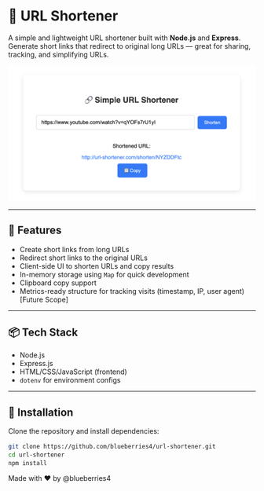 # 🔗 URL Shortener

A simple and lightweight URL shortener built with **Node.js** and **Express**. Generate short links that redirect to original long URLs — great for sharing, tracking, and simplifying URLs.

![screenshot](./public/assets/preview.png)

---

## 🚀 Features

- Create short links from long URLs
- Redirect short links to the original URLs
- Client-side UI to shorten URLs and copy results
- In-memory storage using `Map` for quick development
- Clipboard copy support
- Metrics-ready structure for tracking visits (timestamp, IP, user agent) [Future Scope]

---

## 📦 Tech Stack

- Node.js
- Express.js
- HTML/CSS/JavaScript (frontend)
- `dotenv` for environment configs

---

## 🔧 Installation

Clone the repository and install dependencies:

```bash
git clone https://github.com/blueberries4/url-shortener.git
cd url-shortener
npm install
```

Made with ❤️ by @blueberries4